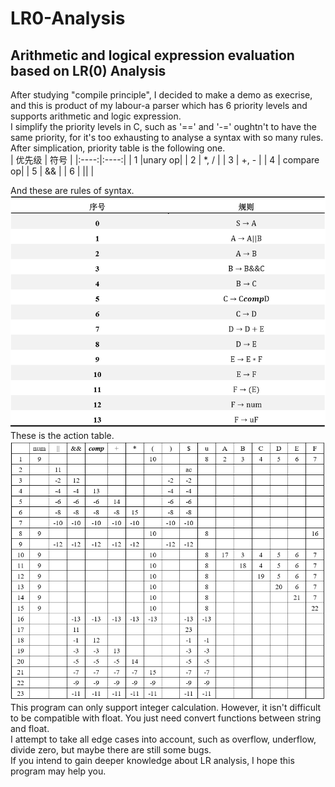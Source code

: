 # LR0-Analysis
## Arithmetic and logical expression evaluation based on LR(0) Analysis
  After studying "compile principle", I decided to make a demo as execrise, and this is product of my labour-a parser which has 6 priority
levels and supports arithmetic and logic expression.<br>
  I simplify the priority levels in C, such as '==' and '-=' oughtn't to have the same priority, for it's too exhausting to analyse a syntax
 with so many rules. After simplication, priority table is the following one.<br>
 | 优先级 | 符号 |
 |:----:|:----:|
 |  1  |unary op|
 |  2  | *, / |
 |  3  | +, - |
 |  4  | compare op|
 |  5  |  &&  |
 |  6  | \|\| |

  And these are rules of syntax.<br>
![Rules](https://github.com/NK-CS-ZZL/LR0-Analysis/blob/master/rules.png)
  These is the action table.<br>
![Actions](https://github.com/NK-CS-ZZL/LR0-Analysis/blob/master/actions.png)
  This program can only support integer calculation. However, it isn't difficult to be compatible with float. You just need  convert functions
  between string and float.<br> 
   I attempt to take all edge cases into account, such as overflow, underflow, divide zero, but maybe there are still some bugs.<br>
   If you intend to gain deeper knowledge about LR analysis, I hope this program may help you.





